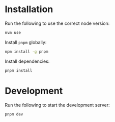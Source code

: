 # Installation

Run the following to use the correct node version:

```bash
nvm use
```

Install `pnpm` globally:

```bash
npm install -g pnpm
```

Install dependencies:

```bash
pnpm install
```

# Development

Run the following to start the development server:

```bash
pnpm dev
```
